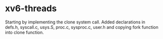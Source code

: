 # xv6-threads

Starting by implementing the clone system call. Added declarations in defs.h, syscall.c, usys.S, proc.c, sysproc.c, user.h and copying fork function into clone function.
